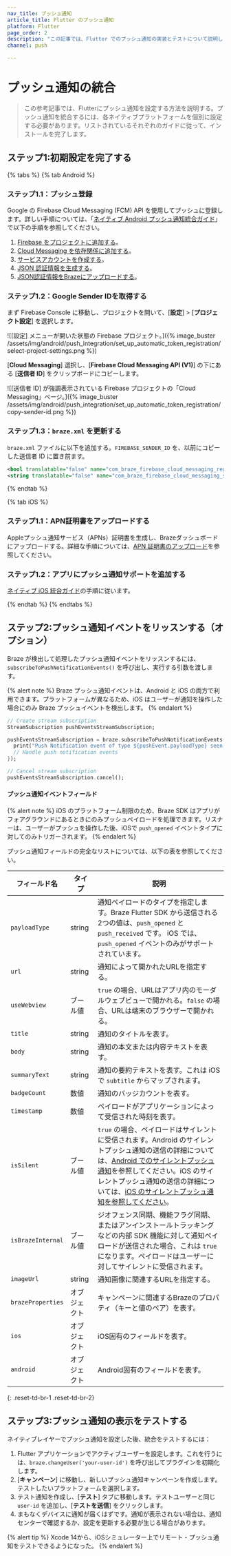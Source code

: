 ```yaml
---
nav_title: プッシュ通知
article_title: Flutter のプッシュ通知
platform: Flutter
page_order: 2
description: "この記事では、Flutter でのプッシュ通知の実装とテストについて説明します。"
channel: push

---
```


# プッシュ通知の統合

> この参考記事では、Flutterにプッシュ通知を設定する方法を説明する。プッシュ通知を統合するには、各ネイティブプラットフォームを個別に設定する必要があります。リストされているそれぞれのガイドに従って、インストールを完了します。

## ステップ1:初期設定を完了する

{% tabs %}
{% tab Android %}
### ステップ1.1：プッシュ登録

Google の Firebase Cloud Messaging (FCM) API を使用してプッシュに登録します。詳しい手順については、「[ネイティブ Android プッシュ通知統合ガイド]({{site.baseurl}}/developer_guide/platform_integration_guides/android/push_notifications/android/integration/standard_integration/)」で以下の手順を参照してください。

1. [Firebase をプロジェクトに追加する]({{site.baseurl}}/developer_guide/platform_integration_guides/android/push_notifications/android/integration/standard_integration/#step-1-add-firebase-to-your-project)。
2. [Cloud Messaging を依存関係に追加する]({{site.baseurl}}/developer_guide/platform_integration_guides/android/push_notifications/android/integration/standard_integration/#step-2-add-cloud-messaging-to-your-dependencies)。
3. [サービスアカウントを作成する]({{site.baseurl}}/developer_guide/platform_integration_guides/android/push_notifications/android/integration/standard_integration/#step-3-create-a-service-account)。
4. [JSON 認証情報を生成する]({{site.baseurl}}/developer_guide/platform_integration_guides/android/push_notifications/android/integration/standard_integration/#step-4-generate-json-credentials)。
5. [JSON認証情報をBrazeにアップロードする]({{site.baseurl}}/developer_guide/platform_integration_guides/android/push_notifications/android/integration/standard_integration/#step-5-upload-your-json-credentials-to-braze)。

### ステップ1.2：Google Sender IDを取得する

まず Firebase Console に移動し、プロジェクトを開いて、<i class="fa-solid fa-gear"></i>\[**設定**] > \[**プロジェクト設定**] を選択します。

![\[設定] メニューが開いた状態の Firebase プロジェクト。]({% image_buster /assets/img/android/push_integration/set_up_automatic_token_registration/select-project-settings.png %})

\[**Cloud Messaging**] 選択し、\[**Firebase Cloud Messaging API (V1)**] の下にある \[**送信者 ID**] をクリップボードにコピーします。

![\[送信者 ID] が強調表示されている Firebase プロジェクトの「Cloud Messaging」ページ。]({% image_buster /assets/img/android/push_integration/set_up_automatic_token_registration/copy-sender-id.png %})

### ステップ1.3：`braze.xml` を更新する

`braze.xml` ファイルに以下を追加する。`FIREBASE_SENDER_ID` を、以前にコピーした送信者 ID に置き前ます。

```xml
<bool translatable="false" name="com_braze_firebase_cloud_messaging_registration_enabled">true</bool>
<string translatable="false" name="com_braze_firebase_cloud_messaging_sender_id">FIREBASE_SENDER_ID</string>
```

{% endtab %}

{% tab iOS %}
### ステップ1.1：APN証明書をアップロードする

Appleプッシュ通知サービス（APNs）証明書を生成し、Brazeダッシュボードにアップロードする。詳細な手順については、[APN 証明書のアップロード]({{site.baseurl}}/developer_guide/platform_integration_guides/swift/push_notifications/integration/#step-1-upload-your-apns-certificate)を参照してください。

### ステップ1.2：アプリにプッシュ通知サポートを追加する

[ネイティブ iOS 統合ガイド]({{site.baseurl}}/developer_guide/platform_integration_guides/swift/push_notifications/integration/?tab=objective-c#automatic-push-integration)の手順に従います。

{% endtab %}
{% endtabs %}

## ステップ2:プッシュ通知イベントをリッスンする（オプション）

Braze が検出して処理したプッシュ通知イベントをリッスンするには、`subscribeToPushNotificationEvents()` を呼び出し、実行する引数を渡します。

{% alert note %}
Braze プッシュ通知イベントは、Android と iOS の両方で利用できます。プラットフォームが異なるため、iOS はユーザーが通知を操作した場合にのみ Braze プッシュイベントを検出します。
{% endalert %}

```dart
// Create stream subscription
StreamSubscription pushEventsStreamSubscription;

pushEventsStreamSubscription = braze.subscribeToPushNotificationEvents((BrazePushEvent pushEvent) {
  print("Push Notification event of type ${pushEvent.payloadType} seen. Title ${pushEvent.title}\n and deeplink ${pushEvent.url}");
  // Handle push notification events
});

// Cancel stream subscription
pushEventsStreamSubscription.cancel();
```

#### プッシュ通知イベントフィールド

{% alert note %}
iOS のプラットフォーム制限のため、Braze SDK はアプリがフォアグラウンドにあるときにのみプッシュペイロードを処理できます。リスナーは、ユーザーがプッシュを操作した後、iOSで `push_opened` イベントタイプに対してのみトリガーされます。
{% endalert %}

プッシュ通知フィールドの完全なリストについては、以下の表を参照してください。

| フィールド名         | タイプ      | 説明 |
| ------------------ | --------- | ----------- |
| `payloadType`     | string    | 通知ペイロードのタイプを指定します。Braze Flutter SDK から送信される2つの値は、`push_opened` と `push_received` です。 iOS では、`push_opened` イベントのみがサポートされています。 |
| `url`              | string    | 通知によって開かれたURLを指定する。 |
| `useWebview`      | ブール値   | `true` の場合、URLはアプリ内のモーダルウェブビューで開かれる。`false` の場合、URLは端末のブラウザーで開かれる。 |
| `title`            | string    | 通知のタイトルを表す。 |
| `body`             | string    | 通知の本文または内容テキストを表す。 |
| `summaryText`     | string    | 通知の要約テキストを表す。これは iOS で `subtitle` からマップされます。 |
| `badgeCount`      | 数値   | 通知のバッジカウントを表す。 |
| `timestamp`        | 数値 | ペイロードがアプリケーションによって受信された時刻を表す。 |
| `isSilent`        | ブール値   | `true` の場合、ペイロードはサイレントに受信されます。Android のサイレントプッシュ通知の送信の詳細については、[Android でのサイレントプッシュ通知]({{site.baseurl}}/developer_guide/platform_integration_guides/android/push_notifications/android/silent_push_notifications)を参照してください。iOS のサイレントプッシュ通知の送信の詳細については、[iOS のサイレントプッシュ通知を参照してください]({{site.baseurl}}/developer_guide/platform_integration_guides/swift/push_notifications/silent_push_notifications/)。 |
| `isBrazeInternal`| ブール値   | ジオフェンス同期、機能フラグ同期、またはアンインストールトラッキングなどの内部 SDK 機能に対して通知ペイロードが送信された場合、これは `true` になります。ペイロードはユーザーに対してサイレントに受信されます。 |
| `imageUrl`        | string    | 通知画像に関連するURLを指定する。 |
| `brazeProperties` | オブジェクト    | キャンペーンに関連するBrazeのプロパティ（キーと値のペア）を表す。 |
| `ios`              | オブジェクト    | iOS固有のフィールドを表す。 |
| `android`          | オブジェクト    | Android固有のフィールドを表す。 |
{: .reset-td-br-1 .reset-td-br-2}

## ステップ3:プッシュ通知の表示をテストする

ネイティブレイヤーでプッシュ通知を設定した後、統合をテストするには：

1. Flutter アプリケーションでアクティブユーザーを設定します。これを行うには、`braze.changeUser('your-user-id')` を呼び出してプラグインを初期化します。
2. \[**キャンペーン**] に移動し、新しいプッシュ通知キャンペーンを作成します。テストしたいプラットフォームを選択します。
3. テスト通知を作成し、\[**テスト**] タブに移動します。テストユーザーと同じ `user-id` を追加し、[**テストを送信**] をクリックします。
4. まもなくデバイスに通知が届くはずです。通知が表示されない場合は、通知センターで確認するか、設定を更新する必要が生じる場合があります。

{% alert tip %}
Xcode 14から、iOSシミュレーター上でリモート・プッシュ通知をテストできるようになった。
{% endalert %}

